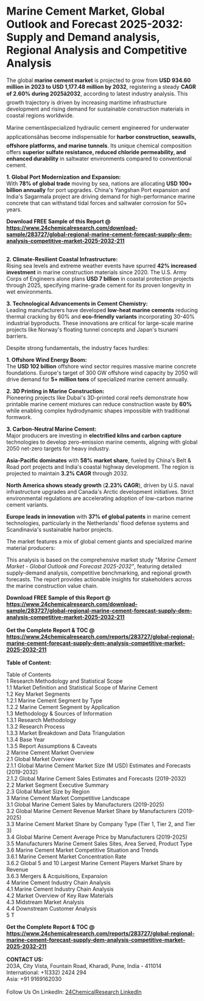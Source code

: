 <h1>Marine Cement Market, Global Outlook and Forecast 2025-2032: Supply and Demand analysis, Regional Analysis and Competitive Analysis</h1><p>The global <strong>marine cement market</strong> is projected to grow from <strong>USD 934.60 million in 2023 to USD 1,177.48 million by 2032</strong>, registering a steady <strong>CAGR of 2.60% during 2025â2032</strong>, according to latest industry analysis. This growth trajectory is driven by increasing maritime infrastructure development and rising demand for sustainable construction materials in coastal regions worldwide.</p><p>Marine cementâspecialized hydraulic cement engineered for underwater applicationsâhas become indispensable for <strong>harbor construction, seawalls, offshore platforms, and marine tunnels</strong>. Its unique chemical composition offers <strong>superior sulfate resistance, reduced chloride permeability, and enhanced durability</strong> in saltwater environments compared to conventional cement.</p><p><strong>1. Global Port Modernization and Expansion:</strong><br>
With <strong>78% of global trade</strong> moving by sea, nations are allocating <strong>USD 100+ billion annually</strong> for port upgrades. China's Yangshan Port expansion and India's Sagarmala project are driving demand for high-performance marine concrete that can withstand tidal forces and saltwater corrosion for 50+ years.</p><div><b>Download FREE Sample of this Report @ 
            <a href="https://www.24chemicalresearch.com/download-sample/283727/global-regional-marine-cement-forecast-supply-dem-analysis-competitive-market-2025-2032-211">
            https://www.24chemicalresearch.com/download-sample/283727/global-regional-marine-cement-forecast-supply-dem-analysis-competitive-market-2025-2032-211</a></b></div><br><p><strong>2. Climate-Resilient Coastal Infrastructure:</strong><br>
Rising sea levels and extreme weather events have spurred <strong>42% increased investment</strong> in marine construction materials since 2020. The U.S. Army Corps of Engineers alone plans <strong>USD 7 billion</strong> in coastal protection projects through 2025, specifying marine-grade cement for its proven longevity in wet environments.</p><p><strong>3. Technological Advancements in Cement Chemistry:</strong><br>
Leading manufacturers have developed <strong>low-heat marine cements</strong> reducing thermal cracking by 60% and <strong>eco-friendly variants</strong> incorporating 30-40% industrial byproducts. These innovations are critical for large-scale marine projects like Norway's floating tunnel concepts and Japan's tsunami barriers.</p><p>Despite strong fundamentals, the industry faces hurdles:</p><p><strong>1. Offshore Wind Energy Boom:</strong><br>
The <strong>USD 102 billion</strong> offshore wind sector requires massive marine concrete foundations. Europe's target of 300 GW offshore wind capacity by 2050 will drive demand for <strong>5+ million tons</strong> of specialized marine cement annually.</p><p><strong>2. 3D Printing in Marine Construction:</strong><br>
Pioneering projects like Dubai's 3D-printed coral reefs demonstrate how printable marine cement mixtures can reduce construction waste by <strong>60%</strong> while enabling complex hydrodynamic shapes impossible with traditional formwork.</p><p><strong>3. Carbon-Neutral Marine Cement:</strong><br>
Major producers are investing in <strong>electrified kilns and carbon capture</strong> technologies to develop zero-emission marine cements, aligning with global 2050 net-zero targets for heavy industry.</p><p><strong>Asia-Pacific dominates</strong> with <strong>58% market share</strong>, fueled by China's Belt &amp; Road port projects and India's coastal highway development. The region is projected to maintain <strong>3.2% CAGR</strong> through 2032.</p><p><strong>North America shows steady growth</strong> (<strong>2.23% CAGR</strong>), driven by U.S. naval infrastructure upgrades and Canada's Arctic development initiatives. Strict environmental regulations are accelerating adoption of low-carbon marine cement variants.</p><p><strong>Europe leads in innovation</strong> with <strong>37% of global patents</strong> in marine cement technologies, particularly in the Netherlands' flood defense systems and Scandinavia's sustainable harbor projects.</p><p>The market features a mix of global cement giants and specialized marine material producers:</p><p>This analysis is based on the comprehensive market study <em>"Marine Cement Market - Global Outlook and Forecast 2025-2032"</em>, featuring detailed supply-demand analysis, competitive benchmarking, and regional growth forecasts. The report provides actionable insights for stakeholders across the marine construction value chain.</p><div><b>Download FREE Sample of this Report @ 
            <a href="https://www.24chemicalresearch.com/download-sample/283727/global-regional-marine-cement-forecast-supply-dem-analysis-competitive-market-2025-2032-211">
            https://www.24chemicalresearch.com/download-sample/283727/global-regional-marine-cement-forecast-supply-dem-analysis-competitive-market-2025-2032-211</a></b></div><br><div><b>Get the Complete Report & TOC @ 
            <a href="https://www.24chemicalresearch.com/reports/283727/global-regional-marine-cement-forecast-supply-dem-analysis-competitive-market-2025-2032-211">
            https://www.24chemicalresearch.com/reports/283727/global-regional-marine-cement-forecast-supply-dem-analysis-competitive-market-2025-2032-211</a></b></div><br>
            <b>Table of Content:</b><p>Table of Contents<br />
1 Research Methodology and Statistical Scope<br />
1.1 Market Definition and Statistical Scope of Marine Cement<br />
1.2 Key Market Segments<br />
1.2.1 Marine Cement Segment by Type<br />
1.2.2 Marine Cement Segment by Application<br />
1.3 Methodology & Sources of Information<br />
1.3.1 Research Methodology<br />
1.3.2 Research Process<br />
1.3.3 Market Breakdown and Data Triangulation<br />
1.3.4 Base Year<br />
1.3.5 Report Assumptions & Caveats<br />
2 Marine Cement Market Overview<br />
2.1 Global Market Overview<br />
2.1.1 Global Marine Cement Market Size (M USD) Estimates and Forecasts (2019-2032)<br />
2.1.2 Global Marine Cement Sales Estimates and Forecasts (2019-2032)<br />
2.2 Market Segment Executive Summary<br />
2.3 Global Market Size by Region<br />
3 Marine Cement Market Competitive Landscape<br />
3.1 Global Marine Cement Sales by Manufacturers (2019-2025)<br />
3.2 Global Marine Cement Revenue Market Share by Manufacturers (2019-2025)<br />
3.3 Marine Cement Market Share by Company Type (Tier 1, Tier 2, and Tier 3)<br />
3.4 Global Marine Cement Average Price by Manufacturers (2019-2025)<br />
3.5 Manufacturers Marine Cement Sales Sites, Area Served, Product Type<br />
3.6 Marine Cement Market Competitive Situation and Trends<br />
3.6.1 Marine Cement Market Concentration Rate<br />
3.6.2 Global 5 and 10 Largest Marine Cement Players Market Share by Revenue<br />
3.6.3 Mergers & Acquisitions, Expansion<br />
4 Marine Cement Industry Chain Analysis<br />
4.1 Marine Cement Industry Chain Analysis<br />
4.2 Market Overview of Key Raw Materials<br />
4.3 Midstream Market Analysis<br />
4.4 Downstream Customer Analysis<br />
5 T</p><div><b>Get the Complete Report & TOC @ 
            <a href="https://www.24chemicalresearch.com/reports/283727/global-regional-marine-cement-forecast-supply-dem-analysis-competitive-market-2025-2032-211">
            https://www.24chemicalresearch.com/reports/283727/global-regional-marine-cement-forecast-supply-dem-analysis-competitive-market-2025-2032-211</a></b></div><br><b>CONTACT US:</b><br>
            203A, City Vista, Fountain Road, Kharadi, Pune, India - 411014<br>
            International: +1(332) 2424 294<br>
            Asia: +91 9169162030 <br><br>
            Follow Us On LinkedIn: <a href="https://www.linkedin.com/company/24chemicalresearch/">24ChemicalResearch LinkedIn</a>